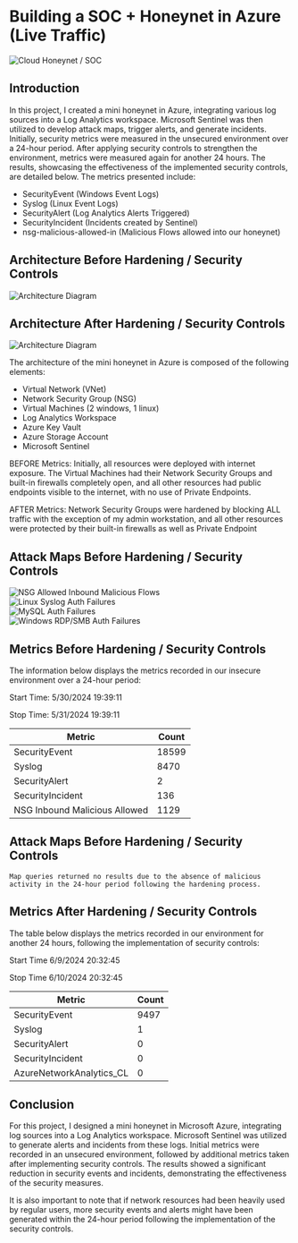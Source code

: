 # Building a SOC + Honeynet in Azure (Live Traffic)
![Cloud Honeynet / SOC](https://i.imgur.com/NQMrqma.jpg)

## Introduction

In this project, I created a mini honeynet in Azure, integrating various log sources into a Log Analytics workspace. Microsoft Sentinel was then utilized to develop attack maps, trigger alerts, and generate incidents. Initially, security metrics were measured in the unsecured environment over a 24-hour period. After applying security controls to strengthen the environment, metrics were measured again for another 24 hours. The results, showcasing the effectiveness of the implemented security controls, are detailed below. The metrics presented include:

- SecurityEvent (Windows Event Logs)
- Syslog (Linux Event Logs)
- SecurityAlert (Log Analytics Alerts Triggered)
- SecurityIncident (Incidents created by Sentinel)
- nsg-malicious-allowed-in (Malicious Flows allowed into our honeynet)

## Architecture Before Hardening / Security Controls
![Architecture Diagram](https://i.imgur.com/LSgw8bs.jpg)

## Architecture After Hardening / Security Controls
![Architecture Diagram](https://i.imgur.com/3r2MzHr.jpg)

The architecture of the mini honeynet in Azure is composed of the following elements:

- Virtual Network (VNet)
- Network Security Group (NSG)
- Virtual Machines (2 windows, 1 linux)
- Log Analytics Workspace
- Azure Key Vault
- Azure Storage Account
- Microsoft Sentinel

BEFORE Metrics: Initially, all resources were deployed with internet exposure. The Virtual Machines had their Network Security Groups and built-in firewalls completely open, and all other resources had public endpoints visible to the internet, with no use of Private Endpoints.

AFTER Metrics: Network Security Groups were hardened by blocking ALL traffic with the exception of my admin workstation, and all other resources were protected by their built-in firewalls as well as Private Endpoint

## Attack Maps Before Hardening / Security Controls
![NSG Allowed Inbound Malicious Flows](https://i.imgur.com/w7XWaMA.png)<br>
![Linux Syslog Auth Failures](https://i.imgur.com/aJcuG83.png)<br>
![MySQL Auth Failures](https://i.imgur.com/rk49fP4.png)<br>
![Windows RDP/SMB Auth Failures](https://i.imgur.com/vcbX86e.png)<br>

## Metrics Before Hardening / Security Controls

The information below displays the metrics recorded in our insecure environment over a 24-hour period:

Start Time: 5/30/2024 19:39:11

Stop Time: 5/31/2024 19:39:11

| Metric                   | Count
| ------------------------ | -----
| SecurityEvent            | 18599
| Syslog                   | 8470
| SecurityAlert            | 2
| SecurityIncident         | 136
| NSG Inbound Malicious Allowed | 1129

## Attack Maps Before Hardening / Security Controls

```Map queries returned no results due to the absence of malicious activity in the 24-hour period following the hardening process.```

## Metrics After Hardening / Security Controls

The table below displays the metrics recorded in our environment for another 24 hours, following the implementation of security controls:


Start Time 6/9/2024 20:32:45


Stop Time	6/10/2024 20:32:45

| Metric                   | Count
| ------------------------ | -----
| SecurityEvent            | 9497
| Syslog                   | 1
| SecurityAlert            | 0
| SecurityIncident         | 0
| AzureNetworkAnalytics_CL | 0

## Conclusion

For this project, I designed a mini honeynet in Microsoft Azure, integrating log sources into a Log Analytics workspace. Microsoft Sentinel was utilized to generate alerts and incidents from these logs. Initial metrics were recorded in an unsecured environment, followed by additional metrics taken after implementing security controls. The results showed a significant reduction in security events and incidents, demonstrating the effectiveness of the security measures.

It is also important to note that if network resources had been heavily used by regular users, more security events and alerts might have been generated within the 24-hour period following the implementation of the security controls.
